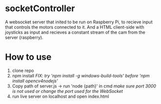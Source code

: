 # socketController
A websocket server that inited to be run on Raspberry Pi, to recieve input that controls the motors connected to it. And a HTML client-side with joysticks as input and recieves a constant stream of the cam from the server (raspberry).


# How to use #
1. clone repo
2. npm install *FIX: try 'npm install -g windows-build-tools' before 'npm install opencv4nodejs'*
3. Copy path of server.js -> run 'node {path}' in cmd *make sure port 3000 is not used or change the port used for the WebSocket*
4. run live server on localhost and open index.html
